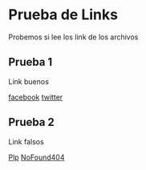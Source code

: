 # Prueba de Links
Probemos si lee los link de los archivos

## Prueba 1
Link buenos

[facebook](https://www.facebook.com)
[twitter](https://www.twitter.com)

## Prueba 2
Link falsos 

[Plp](https://www.plopl.com)
[NoFound404](https://www.nf404.com)